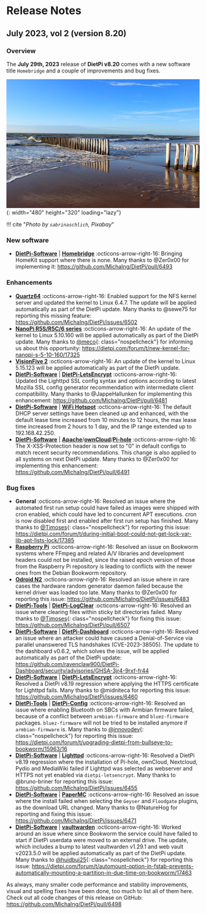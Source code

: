# Release Notes

## July 2023, vol 2 (version 8.20)

### Overview

The **July 29th, 2023** release of **DietPi v8.20** comes with a new software title `Homebridge` and a couple of improvements and bug fixes.

![Netherlands North Sea](../assets/images/dietpi-release-v8_20.jpg){: width="480" height="320" loading="lazy"}

!!! cite "*Photo by `sabrinaschlich`, Pixabay*"

### New software

- [**DietPi-Software**](../../dietpi_tools/software_installation/#dietpi-software) | [**Homebridge**](../../software/home_automation/#homebridge) :octicons-arrow-right-16: Bringing HomeKit support where there is none. Many thanks to @Zer0x00 for implementing it: <https://github.com/MichaIng/DietPi/pull/6493>

### Enhancements

- [**Quartz64**](../../hardware/#pine64) :octicons-arrow-right-16: Enabled support for the NFS kernel server and updated the kernel to Linux 6.4.7. The update will be applied automatically as part of the DietPi update. Many thanks to @sewe75 for reporting this missing feature: <https://github.com/MichaIng/DietPi/issues/6502>
- [**NanoPi R5S/R5C/6 series**](../../hardware/#nanopi-series-friendlyelec) :octicons-arrow-right-16: An update of the kernel to Linux 5.10.160 will be applied automatically as part of the DietPi update. Many thanks to [@meco](https://dietpi.com/forum/u/meco){: class="nospellcheck"} for informing us about this opportunity: <https://dietpi.com/forum/t/new-kernel-for-nanopi-s-5-10-160/17325>
- [**VisionFive 2**](../../hardware/#starfive) :octicons-arrow-right-16: An update of the kernel to Linux 5.15.123 will be applied automatically as part of the DietPi update.
- [**DietPi-Software**](../../dietpi_tools/software_installation/#dietpi-software) | [**DietPi-LetsEncrypt**](../../software/system_security/#lets-encrypt) :octicons-arrow-right-16: Updated the Lighttpd SSL config syntax and options according to latest Mozilla SSL config generator recommendation with intermediate client compatibility. Many thanks to @JappeHallunken for implementing this enhancement: <https://github.com/MichaIng/DietPi/pull/6481>
- [**DietPi-Software**](../../dietpi_tools/software_installation/#dietpi-software) | [**WiFi Hotspot**](../../software/advanced_networking/#wifi-hotspot) :octicons-arrow-right-16: The default DHCP server settings have been cleaned up and enhanced, with the default lease time increased from 10 minutes to 12 hours, the max lease time increased from 2 hours to 1 day, and the IP range extended up to 192.168.42.250.
- [**DietPi-Software**](../../dietpi_tools/software_installation/#dietpi-software) | [**Apache**](../../software/webserver_stack/#apache)/[**ownCloud**](../../software/cloud/#owncloud)/[**Pi-hole**](../../software/dns_servers/#pi-hole) :octicons-arrow-right-16: The X-XSS-Protection header is now set to "0" in default configs to match recent security recommendations. This change is also applied to all systems on next DietPi update. Many thanks to @Zer0x00 for implementing this enhancement: <https://github.com/MichaIng/DietPi/pull/6491>

### Bug fixes

- **General** :octicons-arrow-right-16: Resolved an issue where the automated first run setup could have failed as images were shipped with cron enabled, which could have led to concurrent APT executions. cron is now disabled first and enabled after first run setup has finished. Many thanks to [@Timoses](https://dietpi.com/forum/u/Timoses){: class="nospellcheck"} for reporting this issue: <https://dietpi.com/forum/t/during-initial-boot-could-not-get-lock-var-lib-apt-lists-lock/17385>
- [**Raspberry Pi**](../../hardware/#raspberry-pi) :octicons-arrow-right-16: Resolved an issue on Bookworm systems where FFmpeg and related A/V libraries and development headers could not be installed, since the raised epoch version of those from the Raspberry Pi repository is leading to conflicts with the newer ones from the Debian Bookworm repository.
- [**Odroid N2**](../../hardware/#odroid) :octicons-arrow-right-16: Resolved an issue where in rare cases the hardware random generator daemon failed because the kernel driver was loaded too late. Many thanks to @Zer0x00 for reporting this issue: <https://github.com/MichaIng/DietPi/issues/6483>
- [**DietPi-Tools**](../../dietpi_tools/) | [**DietPi-LogClear**](../../dietpi_tools/system_maintenance/#dietpi-log-clear) :octicons-arrow-right-16: Resolved an issue where clearing files within sticky bit directories failed. Many thanks to [@Timoses](https://dietpi.com/forum/u/Timoses){: class="nospellcheck"} for fixing this issue: <https://github.com/MichaIng/DietPi/pull/6507>
- [**DietPi-Software**](../../dietpi_tools/software_installation/#dietpi-software) | [**DietPi-Dashboard**](../../software/system_stats/#dietpi-dashboard) :octicons-arrow-right-16: Resolved an issue where an attacker could have caused a Denial-of-Service via parallel unanswered TLS handshakes (CVE-2023-38505). The update to the dashboard v0.6.2, which solves the issue, will be applied automatically as part of the DietPi update: <https://github.com/ravenclaw900/DietPi-Dashboard/security/advisories/GHSA-3jr4-9rxf-fr44>
- [**DietPi-Software**](../../dietpi_tools/software_installation/#dietpi-software) | [**DietPi-LetsEncrypt**](../../software/system_security/#lets-encrypt) :octicons-arrow-right-16: Resolved a DietPi v8.19 regression where applying the HTTPS certificate for Lighttpd fails. Many thanks to @midniteca for reporting this issue: <https://github.com/MichaIng/DietPi/issues/6460>
- [**DietPi-Tools**](../../dietpi_tools/) | [**DietPi-Config**](../../dietpi_tools/system_configuration/#dietpi-config) :octicons-arrow-right-16: Resolved an issue where enabling Bluetooth on SBCs with Armbian firmware failed, because of a conflict between `armbian-firmware` and `bluez-firmware` packages. `bluez-firmware` will not be tried to be installed anymore if `armbian-firmware` is. Many thanks to [@innovodev](https://dietpi.com/forum/u/innovodev){: class="nospellcheck"} for reporting this issue: <https://dietpi.com/forum/t/upgrading-dietpi-from-bullseye-to-bookworm/15963/16>
- [**DietPi-Software**](../../dietpi_tools/software_installation/#dietpi-software) | [**Lighttpd**](../../software/webserver_stack/#lighttpd) :octicons-arrow-right-16: Resolved a DietPi v8.19 regression where the installation of Pi-hole, ownCloud, Nextcloud, Pydio and MediaWiki failed if Lighttpd was selected as webserver and HTTPS not yet enabled via `dietpi-letsencrypt`. Many thanks to @bruno-briner for reporting this issue: <https://github.com/MichaIng/DietPi/issues/6455>
- [**DietPi-Software**](../../dietpi_tools/software_installation/#dietpi-software) | [**PaperMC**](../../software/gaming/#papermc) :octicons-arrow-right-16: Resolved an issue where the install failed when selecting the `Geyser` and `Floodgate` plugins, as the download URL changed. Many thanks to @NatureHog for reporting and fixing this issue: <https://github.com/MichaIng/DietPi/issues/6471>
- [**DietPi-Software**](../../dietpi_tools/software_installation/#dietpi-software) | [**vaultwarden**](../../software/cloud/#vaultwarden) :octicons-arrow-right-16: Worked around an issue where since Bookworm the service could have failed to start if DietPi userdata were moved to an external drive. The update, which includes a bump to latest vaultwarden v1.29.1 and web vault v2023.5.0 will be applied automatically as part of the DietPi update. Many thanks to [@huidbui25](https://dietpi.com/forum/u/huidbui25){: class="nospellcheck"} for reporting this issue: <https://dietpi.com/forum/t/automount-option-in-fstab-prevents-automatically-mounting-a-partition-in-due-time-on-bookworm/17463>

As always, many smaller code performance and stability improvements, visual and spelling fixes have been done, too much to list all of them here. Check out all code changes of this release on GitHub: <https://github.com/MichaIng/DietPi/pull/6498>
